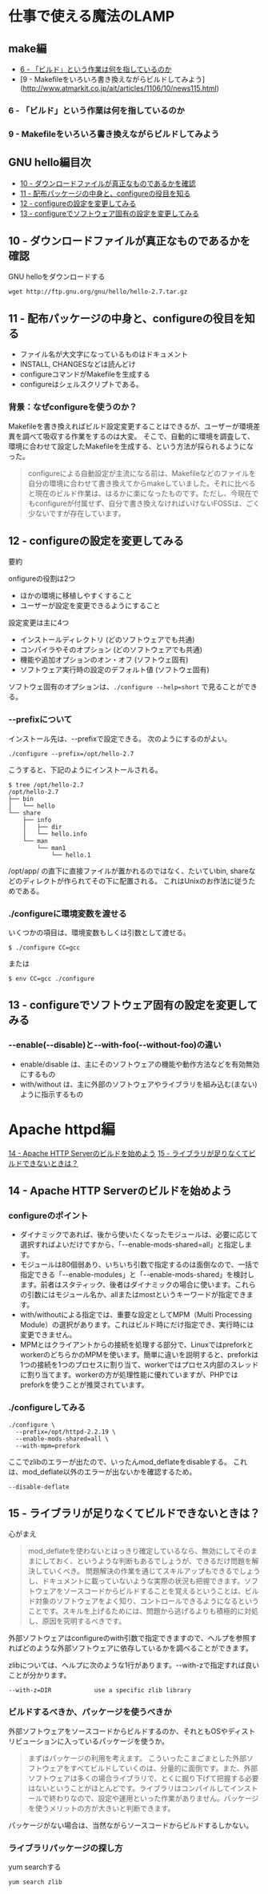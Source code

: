 # 仕事で使える魔法のLAMP

## make編

* [6 - 「ビルド」という作業は何を指しているのか](http://www.atmarkit.co.jp/ait/articles/1105/23/news128.html)
* [9 - Makefileをいろいろ書き換えながらビルドしてみよう] (http://www.atmarkit.co.jp/ait/articles/1106/10/news115.html)

### 6 - 「ビルド」という作業は何を指しているのか


### 9 - Makefileをいろいろ書き換えながらビルドしてみよう


## GNU hello編目次

* [10 - ダウンロードファイルが真正なものであるかを確認](http://www.atmarkit.co.jp/ait/articles/1106/17/news138.html)
* [11 - 配布パッケージの中身と、configureの役目を知る](http://www.atmarkit.co.jp/ait/articles/1106/24/news112.html)
* [12 - configureの設定を変更してみる](http://www.atmarkit.co.jp/ait/articles/1107/01/news139.html)
* [13 - configureでソフトウェア固有の設定を変更してみる](http://www.atmarkit.co.jp/ait/articles/1107/08/news129.html)

## 10 - ダウンロードファイルが真正なものであるかを確認

GNU helloをダウンロードする
```
wget http://ftp.gnu.org/gnu/hello/hello-2.7.tar.gz
```

## 11 - 配布パッケージの中身と、configureの役目を知る

* ファイル名が大文字になっているものはドキュメント
* INSTALL, CHANGESなどは読んどけ
* configureコマンドがMakefileを生成する
* configureはシェルスクリプトである。

### 背景：なぜconfigureを使うのか？

Makefileを書き換えればビルド設定変更することはできるが、ユーザーが環境差異を調べて吸収する作業をするのは大変。
そこで、自動的に環境を調査して、環境に合わせて設定したMakefileを生成する、という方法が採られるようになった。


> configureによる自動設定が主流になる前は、Makefileなどのファイルを自分の環境に合わせて書き換えてからmakeしていました。それに比べると現在のビルド作業は、はるかに楽になったものです。ただし、今現在でもconfigureが付属せず、自分で書き換えなければいけないFOSSは、ごく少ないですが存在しています。


## 12 - configureの設定を変更してみる

要約

onfigureの役割は2つ

* ほかの環境に移植しやすくすること
* ユーザーが設定を変更できるようにすること

設定変更は主に4つ

* インストールディレクトリ (どのソフトウェアでも共通)
* コンパイラやそのオプション (どのソフトウェアでも共通)
* 機能や追加オプションのオン・オフ (ソフトウェ固有)
* ソフトウェア実行時の設定のデフォルト値 (ソフトウェ固有)

ソフトウェ固有のオプションは、`./configure --help=short` で見ることができる。

### --prefixについて

インストール先は、--prefixで設定できる。
次のようにするのがよい。

```
./configure --prefix=/opt/hello-2.7
```

こうすると、下記のようにインストールされる。
```
$ tree /opt/hello-2.7
/opt/hello-2.7
├── bin
│   └── hello
└── share
    ├── info
    │   ├── dir
    │   └── hello.info
    └── man
        └── man1
            └── hello.1
```

/opt/app/ の直下に直接ファイルが置かれるのではなく、たいていbin, shareなどのディレクトが作られてその下に配置される。
これはUnixのお作法に従うためである。

### ./configureに環境変数を渡せる

いくつかの項目は、環境変数もしくは引数として渡せる。
```
$ ./configure CC=gcc
```
または
```
$ env CC=gcc ./configure
```

## 13 - configureでソフトウェア固有の設定を変更してみる

### --enable(--disable)と--with-foo(--without-foo)の違い
* enable/disable は、主にそのソフトウェアの機能や動作方法などを有効無効にするもの
* with/without は、主に外部のソフトウェアやライブラリを組み込む(まない)ように指示するもの

# Apache httpd編

[14 - Apache HTTP Serverのビルドを始めよう](http://www.atmarkit.co.jp/ait/articles/1107/15/news124.html)
[15 - ライブラリが足りなくてビルドできないときは？](http://www.atmarkit.co.jp/ait/articles/1107/22/news142.html)

## 14 - Apache HTTP Serverのビルドを始めよう
### configureのポイント

* ダイナミックであれば、後から使いたくなったモジュールは、必要に応じて選択すればよいだけですから、「--enable-mods-shared=all」と指定します。
* モジュールは80個弱あり、いちいち引数で指定するのは面倒なので、一括で指定できる「--enable-modules」と「--enable-mods-shared」を検討します。前者はスタティック、後者はダイナミックの場合に使います。これらの引数にはモジュール名か、allまたはmostというキーワードが指定できます。
* with/withoutによる指定では、重要な設定としてMPM（Multi Processing Module）の選択があります。これはビルド時にだけ指定でき、実行時には変更できません。
* MPMとはクライアントからの接続を処理する部分で、LinuxではpreforkとworkerのどちらかのMPMを使います。簡単に違いを説明すると、preforkは1つの接続を1つのプロセスに割り当て、workerではプロセス内部のスレッドに割り当てます。workerの方が処理性能に優れていますが、PHPではpreforkを使うことが推奨されています。

### ./configureしてみる
```
./configure \
  --prefix=/opt/httpd-2.2.19 \
  --enable-mods-shared=all \
  --with-mpm=prefork
```
ここでzlibのエラーが出たので、いったんmod_deflateをdisableする。
これは、mod_deflate以外のエラーが出ないかを確認するため。

```
--disable-deflate
```

## 15 - ライブラリが足りなくてビルドできないときは？

心がまえ

> mod_deflateを使わないとはっきり確定しているなら、無効にしてそのままにしておく、というような判断もあるでしょうが、できるだけ問題を解決していくべき。
> 問題解決の作業を通じてスキルアップもできるでしょうし、ドキュメントに載っていないような実際の状況も把握できます。ソフトウェアをソースコードからビルドすることを覚えるということは、ビルド対象のソフトウェアをよく知り、コントロールできるようになるということです。スキルを上げるためには、問題から逃げるよりも積極的に対処し、原因を究明するべきです。

外部ソフトウェアはconfigureのwith引数で指定できますので、ヘルプを参照すればどのような外部ソフトウェアに依存しているかを調べることができます。

zlibについては、ヘルプに次のような1行があります。--with-zで指定すれば良いことが分かります。

```
--with-z=DIR            use a specific zlib library
```

### ビルドするべきか、パッケージを使うべきか

外部ソフトウェアをソースコードからビルドするのか、それともOSやディストリビューションに入っているパッケージを使うか。

> まずはパッケージの利用を考えます。
> こういったこまごまとした外部ソフトウェアをすべてビルドしていくのは、分量的に面倒です。また、外部ソフトウェアは多くの場合ライブラリで、とくに掘り下げて把握する必要はないということがほとんどです。ライブラリはコンパイルしてインストールで終わりなので、設定や運用といった作業がありません。パッケージを使うメリットの方が大きいと判断できます。

パッケージがない場合は、当然ながらソースコードからビルドするしかない。

### ライブラリパッケージの探し方

yum searchする
```
yum search zlib
```



